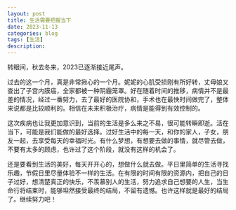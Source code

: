 ```yaml
---
layout: post
title: 生活需要把握当下
date: 2023-11-13
categories: blog
tags: [生活]
description: 
---
```

转眼间，秋去冬来，2023已逐渐接近尾声。

过去的这一个月，真是非常揪心的一个月。妮妮的心肌受损刚有所好转，丈母娘又查出了子宫内膜癌，全家都被一种阴霾笼罩。好在随着时间的推移，病情并不是最差的情况，经过一番努力，去了最好的医院协和，手术也在最快时间做完了，整体来说都是比较顺利的。相信在未来积极治疗，病情是能得到有效控制的。

这次疾病也让我更加意识到，当前的生活是多么来之不易，很可能转瞬即逝。活在当下，可能是我们能做的最好选择。过好生活中的每一天，和你的家人，子女，朋友一起，去享受每天的幸福时光。有什么梦想，有想要去做的事情，就尽管去做，不要有太多的顾虑，也许过了这个阶段，就没有这样的机会了。

还是要看到生活的美好，每天开开心的，想做什么就去做。平日里简单的生活寻找乐趣，节假日里尽量体验不一样的生活。在有限的时间有限的资源内，把自己的日子过好，想清楚真正的快乐，不羡慕别人的生活，努力追求自己想要的人生，当生命行将结束时，能够坦然接受最终的结局，不留有遗憾。也许这样就是最好的结局了。继续努力吧！
